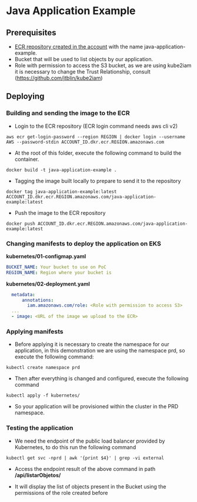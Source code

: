 # Java Application Example

## Prerequisites

- [ECR repository created in the account](https://docs.aws.amazon.com/pt_br/AmazonECR/latest/userguide/repository-create.html) with the name java-application-example.
- Bucket that will be used to list objects by our application.
- Role with permission to access the S3 bucket, as we are using kube2iam it is necessary to change the Trust Relationship, consult (https://github.com/jtblin/kube2iam)

## Deploying

### Building and sending the image to the ECR

- Login to the ECR repository (ECR login command needs aws cli v2)

```shell
aws ecr get-login-password --region REGION | docker login --username AWS --password-stdin ACCOUNT_ID.dkr.ecr.REGION.amazonaws.com
```

- At the root of this folder, execute the following command to build the container.

```shell
docker build -t java-application-example .
```

- Tagging the image built locally to prepare to send it to the repository

```shell
docker tag java-application-example:latest ACCOUNT_ID.dkr.ecr.REGION.amazonaws.com/java-application-example:latest
```

- Push the image to the ECR repository

```shell
docker push ACCOUNT_ID.dkr.ecr.REGION.amazonaws.com/java-application-example:latest
```

### Changing manifests to deploy the application on EKS

**kubernetes/01-configmap.yaml**

```yaml
BUCKET_NAME: Your bucket to use on PoC
REGION_NAME: Region where your bucket is
```

**kubernetes/02-deployment.yaml**

```yaml
  metadata:
      annotations:
        iam.amazonaws.com/role: <Role with permission to access S3>
  ...
  - image: <URL of the image we upload to the ECR>
```

### Applying manifests

- Before applying it is necessary to create the namespace for our application, in this demonstration we are using the namespace prd, so execute the following command:

```shell
kubectl create namespace prd
```

- Then after everything is changed and configured, execute the following command

```shell
kubectl apply -f kubernetes/
```

- So your application will be provisioned within the cluster in the PRD namespace.

### Testing the application

- We need the endpoint of the public load balancer provided by Kubernetes, to do this run the following command

```shell
kubectl get svc -nprd | awk '{print $4}' | grep -vi external
```

- Access the endpoint result of the above command in path **/api/listarObjetos/**

- It will display the list of objects present in the Bucket using the permissions of the role created before
